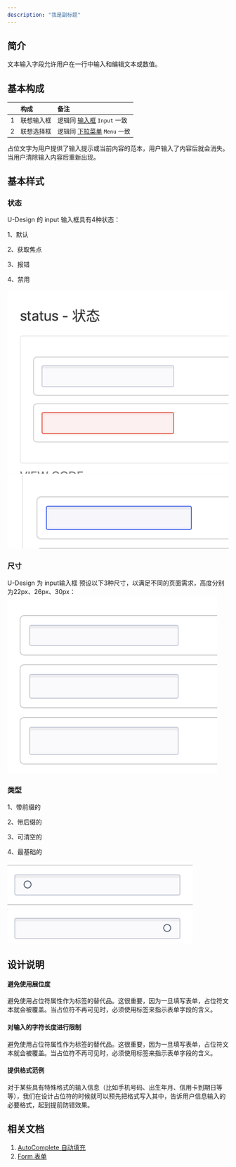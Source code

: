 ```yaml
---
description: "我是副标题"
---
```

<!--副标题具体写法见源代码模式-->

## 简介

文本输入字段允许用户在一行中输入和编辑文本或数值。

## 基本构成

|      | 构成       | 备注                            |
| :--: | :--------- | :------------------------------ |
|  1   | 联想输入框 | 逻辑同 [输入框]() `Input` 一致  |
|  2   | 联想选择框 | 逻辑同 [下拉菜单]() `Menu` 一致 |


占位文字为用户提供了输入提示或当前内容的范本，用户输入了内容后就会消失。当用户清除输入内容后重新出现。

## 基本样式
### 状态
U-Design 的 input 输入框具有4种状态：

1、默认

2、获取焦点

3、报错

4、禁用

![1](../../../images/input/1.png)
![1](../../../images/input/2.png)


### 尺寸
U-Design 为 input输入框 预设以下3种尺寸，以满足不同的页面需求，高度分别为22px、26px、30px：
![1](../../../images/input/3.png)

### 类型
1、带前缀的

2、带后缀的

3、可清空的

4、最基础的

![1](../../../images/input/6.png)
![1](../../../images/input/5.png)

## 设计说明


#### 避免使用展位度
避免使用占位符属性作为标签的替代品。这很重要，因为一旦填写表单，占位符文本就会被覆盖。当占位符不再可见时，必须使用标签来指示表单字段的含义。



#### 对输入的字符长度进行限制
避免使用占位符属性作为标签的替代品。这很重要，因为一旦填写表单，占位符文本就会被覆盖。当占位符不再可见时，必须使用标签来指示表单字段的含义。



#### 提供格式范例
对于某些具有特殊格式的输入信息（比如手机号码、出生年月、信用卡到期日等等），我们在设计占位符的时候就可以预先把格式写入其中，告诉用户信息输入的必要格式，起到提前防错效果。










## 相关文档

1. [AutoComplete 自动填充](http://10.179.234.214:8000/component/AutoComplete/)
2. [Form 表单](http://10.179.234.214:8000/component/Form/)
